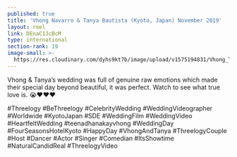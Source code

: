 ```yaml
---
published: true
title: 'Vhong Navarro & Tanya Bautista (Kyoto, Japan) November 2019'
layout: reel
link: DEnaC1JcBcM
type: international
section-rank: 19
image-small: >-
  https://res.cloudinary.com/dyhs9kt7b/image/upload/v1575194831/Vhong_Tanya-02ab.jpg
---
```

Vhong & Tanya’s wedding was full of genuine raw emotions which made their special day beyond beautiful, it was perfect. Watch to see what true love is. 😭❤️❤️❤️     

#Threelogy #BeThreelogy #CelebrityWedding #WeddingVideographer #Worldwide #KyotoJapan #SDE #WeddingFilm #WeddingVideo #HeartfeltWedding #teenadhanakayvhong #WeddingDay #FourSeasonsHotelKyoto #HappyDay #VhongAndTanya #ThreelogyCouple #Host #Dancer #Actor #Singer #Comedian #ItsShowtime #NaturalCandidReal #ThreelogyVideo